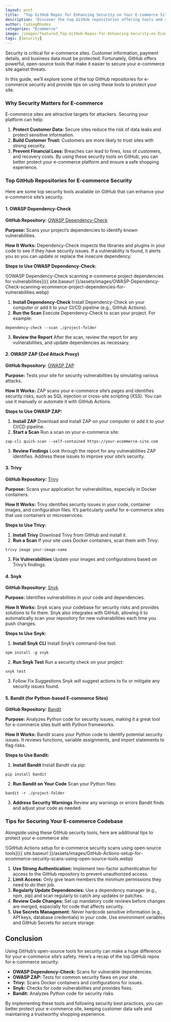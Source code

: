 ```yaml
---
layout: post
title:  "Top GitHub Repos for Enhancing Security on Your E-commerce Site"
description: 'Discover the top GitHub repositories offering tools and resources to enhance the security of your e-commerce site, from vulnerability scanning to secure coding practices.'
author: CodingRhodes
categories: "Ecommerce"
image: /images/featured_Top-GitHub-Repos-for-Enhancing-Security-on-Ecommerce-Site.webp
tags: [Security]
---
```

Security is critical for e-commerce sites. Customer information, payment details, and business data must be protected. Fortunately, GitHub offers powerful, open-source tools that make it easier to secure your e-commerce site against threats.

In this guide, we’ll explore some of the top GitHub repositories for e-commerce security and provide tips on using these tools to protect your site.

### Why Security Matters for E-commerce
E-commerce sites are attractive targets for attackers. Securing your platform can help:

1. **Protect Customer Data:** Secure sites reduce the risk of data leaks and protect sensitive information.
2. **Build Customer Trust:** Customers are more likely to trust sites with strong security.
3. **Prevent Financial Loss:** Breaches can lead to fines, loss of customers, and recovery costs.
By using these security tools on GitHub, you can better protect your e-commerce platform and ensure a safe shopping experience.

### Top GitHub Repositories for E-commerce Security
Here are some top security tools available on GitHub that can enhance your e-commerce site’s security.

#### 1. OWASP Dependency-Check
**GitHub Repository:** [OWASP Dependency-Check](https://github.com/jeremylong/DependencyCheck)

**Purpose:** Scans your project’s dependencies to identify known vulnerabilities.

**How It Works:** Dependency-Check inspects the libraries and plugins in your code to see if they have security issues. If a vulnerability is found, it alerts you so you can update or replace the insecure dependency.

**Steps to Use OWASP Dependency-Check:**

![OWASP Dependency-Check scanning e-commerce project dependencies for vulnerabilities]({{ site.baseurl }}/assets/images/OWASP-Dependency-Check-scanning-ecommerce-project-dependencies-for-vulnerabilities.webp)

1. **Install Dependency-Check**
Install Dependency-Check on your computer or add it to your CI/CD pipeline (e.g., GitHub Actions).
2. **Run the Scan**
Execute Dependency-Check to scan your project. For example:
```
dependency-check --scan ./project-folder
```
3. **Review the Report**
After the scan, review the report for any vulnerabilities, and update dependencies as necessary.

#### 2. OWASP ZAP (Zed Attack Proxy)
**GitHub Repository:** [OWASP ZAP](https://github.com/zaproxy/zaproxy)

**Purpose:** Tests your site for security vulnerabilities by simulating various attacks.

**How It Works:** ZAP scans your e-commerce site’s pages and identifies security risks, such as SQL injection or cross-site scripting (XSS). You can use it manually or automate it with GitHub Actions.

**Steps to Use OWASP ZAP:**

1. **Install ZAP**
Download and install ZAP on your computer or add it to your CI/CD pipeline.
2. **Start a Scan**
Run a scan on your e-commerce site:
```
zap-cli quick-scan --self-contained https://your-ecommerce-site.com
```
3. **Review Findings**
Look through the report for any vulnerabilities ZAP identifies. Address these issues to improve your site’s security.

#### 3. Trivy
**GitHub Repository:** [Trivy](https://github.com/aquasecurity/trivy)

**Purpose:** Scans your application for vulnerabilities, especially in Docker containers.

**How It Works:** Trivy identifies security issues in your code, container images, and configuration files. It’s particularly useful for e-commerce sites that use containers or microservices.

**Steps to Use Trivy:**

1. **Install Trivy**
Download Trivy from GitHub and install it.
2. **Run a Scan**
If your site uses Docker containers, scan them with Trivy:
```
trivy image your-image-name
```
3. **Fix Vulnerabilities**
Update your images and configurations based on Trivy’s findings.

#### 4. Snyk
**GitHub Repository:** [Snyk](https://github.com/snyk/cli)

**Purpose:** Identifies vulnerabilities in your code and dependencies.

**How It Works:** Snyk scans your codebase for security risks and provides solutions to fix them. Snyk also integrates with GitHub, allowing it to automatically scan your repository for new vulnerabilities each time you push changes.

**Steps to Use Snyk:**

1. **Install Snyk CLI**
Install Snyk’s command-line tool.
```
npm install -g snyk
```
2. **Run Snyk Test**
Run a security check on your project:
```
snyk test
```
3. Follow Fix Suggestions
Snyk will suggest actions to fix or mitigate any security issues found.

#### 5. Bandit (for Python-based E-commerce Sites)
**GitHub Repository:** [Bandit](https://github.com/PyCQA/bandit)

**Purpose:** Analyzes Python code for security issues, making it a great tool for e-commerce sites built with Python frameworks.

**How It Works:** Bandit scans your Python code to identify potential security issues. It reviews functions, variable assignments, and import statements to flag risks.

**Steps to Use Bandit:**

1. **Install Bandit**
Install Bandit via pip:
```
pip install bandit
```
2. **Run Bandit on Your Code**
Scan your Python files:
```
bandit -r ./project-folder
```
3. **Address Security Warnings**
Review any warnings or errors Bandit finds and adjust your code as needed.

### Tips for Securing Your E-commerce Codebase
Alongside using these GitHub security tools, here are additional tips to protect your e-commerce site:

![GitHub Actions setup for e-commerce security scans using open-source tools]({{ site.baseurl }}/assets/images/GitHub-Actions-setup-for-ecommerce-security-scans-using-open-source-tools.webp)

1. **Use Strong Authentication:** Implement two-factor authentication for access to the GitHub repository to prevent unauthorized access.
2. **Limit Access:** Only give team members the minimum permissions they need to do their job.
3. **Regularly Update Dependencies:** Use a dependency manager (e.g., npm, pip) and scan regularly to catch any updates or patches.
4. **Review Code Changes:** Set up mandatory code reviews before changes are merged, especially for code that affects security.
5. **Use Secrets Management:** Never hardcode sensitive information (e.g., API keys, database credentials) in your code. Use environment variables and GitHub Secrets for secure storage.

## Conclusion
Using GitHub’s open-source tools for security can make a huge difference for your e-commerce site’s safety. Here’s a recap of the top GitHub repos for e-commerce security:

+ **OWASP Dependency-Check:** Scans for vulnerable dependencies.
+ **OWASP ZAP:** Tests for common security flaws on your site.
+ **Trivy:** Scans Docker containers and configurations for issues.
+ **Snyk:** Checks for code vulnerabilities and provides fixes.
+ **Bandit:** Analyzes Python code for security risks.

By implementing these tools and following security best practices, you can better protect your e-commerce site, keeping customer data safe and maintaining a trustworthy shopping experience.